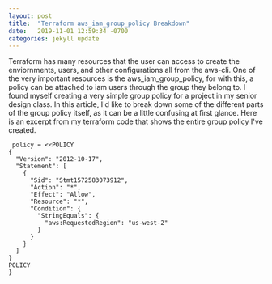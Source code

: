 ```yaml
---
layout: post
title:  "Terraform aws_iam_group_policy Breakdown"
date:   2019-11-01 12:59:34 -0700
categories: jekyll update
---
```

 
Terraform has many resources that the user can access to create the enviornments, users, and other configurations all from the aws-cli.  One of the very important resources is the aws_iam_group_policy, for with this, a policy can be attached to iam users through the group they belong to.  I found myself creating a very simple group policy for a project in my senior design class.  In this article, I'd like to break down some of the different parts of the group policy itself, as it can be a little confusing at first glance.  Here is an excerpt from my terraform code that shows the entire group policy I've created.
```
 policy = <<POLICY
{
  "Version": "2012-10-17",
  "Statement": [
    {
      "Sid": "Stmt1572583073912",
      "Action": "*",
      "Effect": "Allow",
      "Resource": "*",
      "Condition": {
        "StringEquals": {
          "aws:RequestedRegion": "us-west-2"
        }
      }
    }
  ]
}
POLICY
}
```